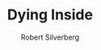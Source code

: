 ---
title: 'Dying Inside'
completed: 2023-08-28
author: 'Robert Silverberg'
isbn: '0 283 98577 I'
---
